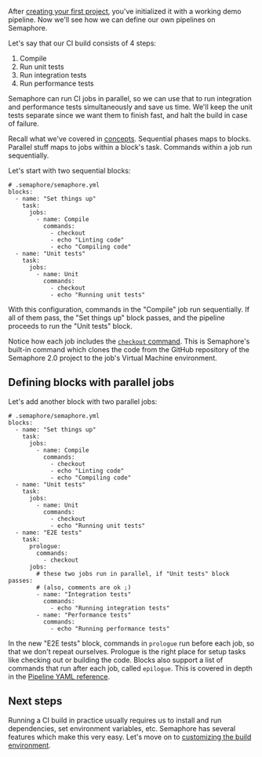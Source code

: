 After [creating your first project][first-project], you've initialized
it with a working demo pipeline. Now we'll see how we can define our own
pipelines on Semaphore.

Let's say that our CI build consists of 4 steps:

1. Compile
2. Run unit tests
3. Run integration tests
4. Run performance tests

Semaphore can run CI jobs in parallel, so we can use that to run integration
and performance tests simultaneously and save us time. We'll keep the unit
tests separate since we want them to finish fast, and halt the build in case
of failure.

Recall what we've covered in [concepts]. Sequential phases maps to blocks.
Parallel stuff maps to jobs within a block's task. Commands within a job run
sequentially.

Let's start with two sequential blocks:

<pre><code class="language-yaml"># .semaphore/semaphore.yml
blocks:
  - name: "Set things up"
    task:
      jobs:
        - name: Compile
          commands:
            - checkout
            - echo "Linting code"
            - echo "Compiling code"
  - name: "Unit tests"
    task:
      jobs:
        - name: Unit
          commands:
            - checkout
            - echo "Running unit tests"
</code></pre>

With this configuration, commands in the "Compile" job run sequentially. If all
of them pass, the "Set things up" block passes, and the pipeline proceeds to
run the "Unit tests" block.

Notice how each job includes the [`checkout` command][checkout]. This is
Semaphore's built-in command which clones the code from the GitHub repository
of the Semaphore 2.0 project to the job's Virtual Machine environment.

## Defining blocks with parallel jobs

Let's add another block with two parallel jobs:

<pre><code class="language-yaml"># .semaphore/semaphore.yml
blocks:
  - name: "Set things up"
    task:
      jobs:
        - name: Compile
          commands:
            - checkout
            - echo "Linting code"
            - echo "Compiling code"
  - name: "Unit tests"
    task:
      jobs:
        - name: Unit
          commands:
            - checkout
            - echo "Running unit tests"
  - name: "E2E tests"
    task:
      prologue:
        commands:
          - checkout
      jobs:
        # these two jobs run in parallel, if "Unit tests" block passes:
        # (also, comments are ok ;)
        - name: "Integration tests"
          commands:
            - echo "Running integration tests"
        - name: "Performance tests"
          commands:
            - echo "Running performance tests"
</code></pre>

In the new "E2E tests" block, commands in `prologue` run before each job,
so that we don't repeat ourselves. Prologue is the right place for setup tasks
like checking out or building the code. Blocks also support a list of commands
that run after each job, called `epilogue`. This is covered in depth in the
[Pipeline YAML reference][pipeline].

## Next steps

Running a CI build in practice usually requires us to install and run
dependencies, set environment variables, etc. Semaphore has several features
which make this very easy. Let's move on to
[customizing the build environment][next].

[first-project]: https://docs.semaphoreci.com/article/63-your-first-project
[concepts]: https://docs.semaphoreci.com/article/62-concepts
[checkout]: https://docs.semaphoreci.com/article/54-toolbox-reference#libcheckout
[pipeline]: https://docs.semaphoreci.com/article/50-pipeline-yaml
[next]: https://docs.semaphoreci.com/article/65-customizing-build-environment
